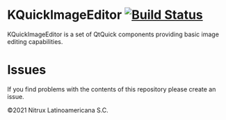 # KQuickImageEditor [![Build Status](https://travis-ci.org/Nitrux/kquickimageeditor.svg?branch=main)](https://travis-ci.org/Nitrux/kquickimageeditor)

KQuickImageEditor is a set of QtQuick components providing basic image editing capabilities.

# Issues
If you find problems with the contents of this repository please create an issue.

©2021 Nitrux Latinoamericana S.C.

